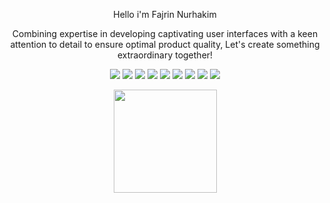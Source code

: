 <p align="center">Hello i'm Fajrin Nurhakim</p>

<p align="center">Combining expertise in developing captivating user interfaces with a keen attention to detail to ensure optimal product quality, Let's create something extraordinary together!
</p>

<p align="center">
<img src="https://img.shields.io/badge/express.js-%23404d59.svg?style=flat-square&logo=express&logoColor=%2361DAFB">
<img src="https://img.shields.io/badge/postgres-%23316192.svg?style=flat-square&logo=postgresql&logoColor=white">
<img src="https://img.shields.io/badge/Postman-FF6C37?style=flat-square&logo=postman&logoColor=white">
<img src="https://img.shields.io/badge/figma-%23F24E1E.svg?style=flat-square&logo=figma&logoColor=white">
<img src="[https://img.shields.io/badge/html5-%23E34F26.svg?style=flat-square&logo=html5&logoColor=white](https://img.shields.io/badge/tailwindcss-%2338B2AC.svg?style=flat-square&logo=tailwind-css&logoColor=white">
<img src="https://img.shields.io/badge/daisyui-5A0EF8?style=flat-square&logo=daisyui&logoColor=white">
<img src="https://img.shields.io/badge/javascript-%23323330.svg?style=flat-square&logo=javascript&logoColor=%23F7DF1E">
<img src="https://img.shields.io/badge/netlify-%23000000.svg?style=flat-square&logo=netlify&logoColor=#00C7B7">
<img src="https://img.shields.io/badge/github%20pages-121013?style=flat-square&logo=github&logoColor=white">

<p align="center">
  <img src="https://github-readme-streak-stats.herokuapp.com/?user=fajrinnurhakim&theme=react&hide_border=false" height="165"> 
</p>

